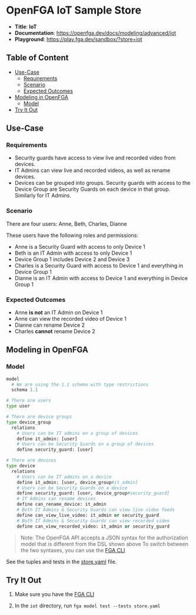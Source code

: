 # OpenFGA IoT Sample Store

* **Title**: **IoT** 
* **Documentation**: https://openfga.dev/docs/modeling/advanced/iot
* **Playground**: https://play.fga.dev/sandbox/?store=iot

## Table of Content
- [Use-Case](#use-case)
  - [Requirements](#requirements)
  - [Scenario](#scenario)
  - [Expected Outcomes](#expected-outcomes)
- [Modeling in OpenFGA](#modeling-in-openfga)
  - [Model](#model)
- [Try It Out](#try-it-out)

## Use-Case

### Requirements

- Security guards have access to view live and recorded video from devices.
- IT Admins can view live and recorded videos, as well as rename devices.
- Devices can be grouped into groups. Security guards with access to the Device Group are Security Guards on each device in that group. Similarly for IT Admins.

### Scenario

There are four users: Anne, Beth, Charles, Dianne

These users have the following roles and permissions:
- Anne is a Security Guard with access to only Device 1
- Beth is an IT Admin with access to only Device 1
- Device Group 1 includes Device 2 and Device 3
- Charles is a Security Guard with access to Device 1 and everything in Device Group 1
- Dianne is an IT Admin with access to Device 1 and everything in Device Group 1

### Expected Outcomes

- Anne **is not** an IT Admin on Device 1
- Anne can view the recorded video of Device 1
- Dianne can rename Device 2
- Charles **cannot** rename Device 2

## Modeling in OpenFGA

### Model

```python
model
  # We are using the 1.1 schema with type restrictions
  schema 1.1

# There are users
type user

# There are device groups
type device_group
  relations
    # Users can be IT admins on a group of devices
    define it_admin: [user]
    # Users can be Security Guards on a group of devices
    define security_guard: [user]

# There are devices
type device
  relations
    # Users can be IT admins on a device
    define it_admin: [user, device_group#it_admin]
    # Users can be Security Guards on a device
    define security_guard: [user, device_group#security_guard]
    # IT Admins can rename devices
    define can_rename_device: it_admin
    # Both IT Admins & Security Guards can view live video feeds
    define can_view_live_video: it_admin or security_guard
    # Both IT Admins & Security Guards can view recorded video
    define can_view_recorded_video: it_admin or security_guard
```

> Note: The OpenFGA API accepts a JSON syntax for the authorization model that is different from the DSL shown above
>       To switch between the two syntaxes, you can use the [FGA CLI](https://github.com/openfga/cli)

See the tuples and tests in the [store.yaml](./store.yaml) file.

## Try It Out

1. Make sure you have the [FGA CLI](https://github.com/openfga/cli/?tab=readme-ov-file#installation)

2. In the `iot` directory, run `fga model test --tests store.yaml`
